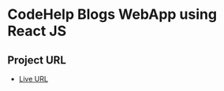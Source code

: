 # CodeHelp Blogs WebApp using React JS


## Project URL

- [Live URL](https://codehelp-blog-page-context-api.netlify.app/)




